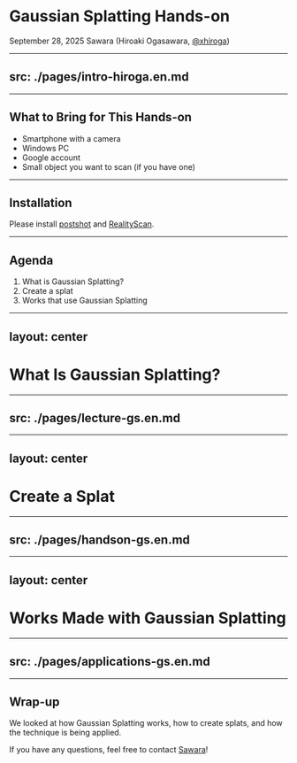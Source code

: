 # Gaussian Splatting Hands-on
September 28, 2025 Sawara (Hiroaki Ogasawara, [@xhiroga](https://twitter.com/xhiroga))

---
src: ./pages/intro-hiroga.en.md
---
---

## What to Bring for This Hands-on

<p/>

- Smartphone with a camera
- Windows PC
- Google account
- Small object you want to scan (if you have one)

---

## Installation

Please install [postshot](https://www.jawset.com/) and [RealityScan](https://www.realityscan.com/en-US/news/realityscan-20-new-release-brings-powerful-new-features-to-a-rebranded-realitycapture).

---

## Agenda

<p/>

1. What is Gaussian Splatting?
2. Create a splat
3. Works that use Gaussian Splatting

---
layout: center
---

# What Is Gaussian Splatting?

---
src: ./pages/lecture-gs.en.md
---
---
layout: center
---

# Create a Splat

---
src: ./pages/handson-gs.en.md
---
---
layout: center
---

# Works Made with Gaussian Splatting

---
src: ./pages/applications-gs.en.md
---
---

## Wrap-up

We looked at how Gaussian Splatting works, how to create splats, and how the technique is being applied.

If you have any questions, feel free to contact [Sawara](https://sawara.dev)!
